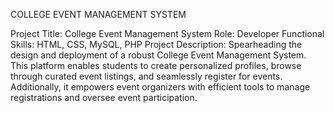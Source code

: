COLLEGE EVENT MANAGEMENT SYSTEM


Project Title: College Event Management System
Role: Developer
Functional Skills: HTML, CSS, MySQL, PHP
Project Description: Spearheading the design and deployment of a robust College Event Management System. This platform enables students to create personalized profiles, browse through curated event listings, and seamlessly register for events. Additionally, it empowers event organizers with efficient tools to manage registrations and oversee event participation.
